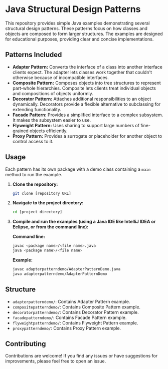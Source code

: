 # Java Structural Design Patterns

This repository provides simple Java examples demonstrating several structural design patterns. These patterns focus on how classes and objects are composed to form larger structures. The examples are designed for educational purposes, providing clear and concise implementations.

## Patterns Included

*   **Adapter Pattern:** Converts the interface of a class into another interface clients expect. The adapter lets classes work together that couldn't otherwise because of incompatible interfaces.
*   **Composite Pattern:** Composes objects into tree structures to represent part-whole hierarchies. Composite lets clients treat individual objects and compositions of objects uniformly.
*   **Decorator Pattern:** Attaches additional responsibilities to an object dynamically. Decorators provide a flexible alternative to subclassing for extending functionality.
*   **Facade Pattern:** Provides a simplified interface to a complex subsystem. It makes the subsystem easier to use.
*   **Flyweight Pattern:** Uses sharing to support large numbers of fine-grained objects efficiently.
*   **Proxy Pattern:** Provides a surrogate or placeholder for another object to control access to it.

## Usage

Each pattern has its own package with a demo class containing a `main` method to run the example.

1.  **Clone the repository:**

    ```bash
    git clone [repository URL]
    ```

2.  **Navigate to the project directory:**

    ```bash
    cd [project directory]
    ```

3.  **Compile and run the examples (using a Java IDE like IntelliJ IDEA or Eclipse, or from the command line):**

    **Command line:**
    ```bash
    javac <package name>/<file name>.java
    java <package name>/<file name>
    ```

    **Example:**
    ```bash
    javac adapterpatterndemo/AdapterPatternDemo.java
    java adapterpatterndemo/AdapterPatternDemo
    ```

## Structure

*   `adapterpatterndemo/`: Contains Adapter Pattern example.
*   `compositepatterndemo/`: Contains Composite Pattern example.
*   `decoratorpatterndemo/`: Contains Decorator Pattern example.
*   `facadepatterndemo/`: Contains Facade Pattern example.
*   `flyweightpatterndemo/`: Contains Flyweight Pattern example.
*   `proxypatterndemo/`: Contains Proxy Pattern example.

## Contributing

Contributions are welcome! If you find any issues or have suggestions for improvements, please feel free to open an issue.
